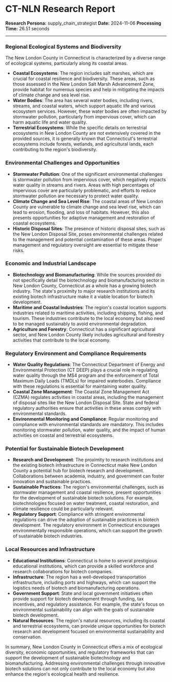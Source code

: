 # CT-NLN Research Report

**Research Persona:** supply_chain_strategist
**Date:** 2024-11-06
**Processing Time:** 26.51 seconds

---

### Regional Ecological Systems and Biodiversity

The New London County in Connecticut is characterized by a diverse range of ecological systems, particularly along its coastal areas.

- **Coastal Ecosystems**: The region includes salt marshes, which are crucial for coastal resilience and biodiversity. These areas, such as those assessed in the New London Salt Marsh Advancement Zone, provide habitat for numerous species and help in mitigating the impacts of climate change and sea level rise.
- **Water Bodies**: The area has several water bodies, including rivers, streams, and coastal waters, which support aquatic life and various ecosystem services. However, these water bodies are often impacted by stormwater pollution, particularly from impervious cover, which can harm aquatic life and water quality.
- **Terrestrial Ecosystems**: While the specific details on terrestrial ecosystems in New London County are not extensively covered in the provided sources, it is generally known that Connecticut's terrestrial ecosystems include forests, wetlands, and agricultural lands, each contributing to the region's biodiversity.

### Environmental Challenges and Opportunities

- **Stormwater Pollution**: One of the significant environmental challenges is stormwater pollution from impervious cover, which negatively impacts water quality in streams and rivers. Areas with high percentages of impervious cover are particularly problematic, and efforts to reduce stormwater pollution are necessary to protect water quality.
- **Climate Change and Sea Level Rise**: The coastal areas of New London County are vulnerable to climate change and sea level rise, which can lead to erosion, flooding, and loss of habitats. However, this also presents opportunities for adaptive management and restoration of coastal ecosystems.
- **Historic Disposal Sites**: The presence of historic disposal sites, such as the New London Disposal Site, poses environmental challenges related to the management and potential contamination of these areas. Proper management and regulatory oversight are essential to mitigate these risks.

### Economic and Industrial Landscape

- **Biotechnology and Biomanufacturing**: While the sources provided do not specifically detail the biotechnology and biomanufacturing sector in New London County, Connecticut as a whole has a growing biotech industry. The state's proximity to major research institutions and its existing biotech infrastructure make it a viable location for biotech development.
- **Maritime and Coastal Industries**: The region's coastal location supports industries related to maritime activities, including shipping, fishing, and tourism. These industries contribute to the local economy but also need to be managed sustainably to avoid environmental degradation.
- **Agriculture and Forestry**: Connecticut has a significant agricultural sector, and New London County likely includes agricultural and forestry activities that contribute to the local economy.

### Regulatory Environment and Compliance Requirements

- **Water Quality Regulations**: The Connecticut Department of Energy and Environmental Protection (CT DEEP) plays a crucial role in regulating water quality through the MS4 program and the enforcement of Total Maximum Daily Loads (TMDLs) for impaired waterbodies. Compliance with these regulations is essential for maintaining water quality.
- **Coastal Zone Management**: The Coastal Zone Management Act (CZMA) regulates activities in coastal areas, including the management of disposal sites like the New London Disposal Site. State and federal regulatory authorities ensure that activities in these areas comply with environmental standards.
- **Environmental Monitoring and Compliance**: Regular monitoring and compliance with environmental standards are mandatory. This includes monitoring stormwater pollution, water quality, and the impact of human activities on coastal and terrestrial ecosystems.

### Potential for Sustainable Biotech Development

- **Research and Development**: The proximity to research institutions and the existing biotech infrastructure in Connecticut make New London County a potential hub for biotech research and development. Collaborations between academia, industry, and government can foster innovation and sustainable practices.
- **Sustainable Practices**: The region's environmental challenges, such as stormwater management and coastal resilience, present opportunities for the development of sustainable biotech solutions. For example, biotechnologies focused on water treatment, coastal restoration, and climate resilience could be particularly relevant.
- **Regulatory Support**: Compliance with stringent environmental regulations can drive the adoption of sustainable practices in biotech development. The regulatory environment in Connecticut encourages environmentally responsible operations, which can support the growth of sustainable biotech industries.

### Local Resources and Infrastructure

- **Educational Institutions**: Connecticut is home to several prestigious educational institutions, which can provide a skilled workforce and research collaborations for biotech companies.
- **Infrastructure**: The region has a well-developed transportation infrastructure, including ports and highways, which can support the logistics needs of biotech and biomanufacturing operations.
- **Government Support**: State and local government initiatives often provide support for biotech development through funding, tax incentives, and regulatory assistance. For example, the state's focus on environmental sustainability can align with the goals of sustainable biotech development.
- **Natural Resources**: The region's natural resources, including its coastal and terrestrial ecosystems, can provide unique opportunities for biotech research and development focused on environmental sustainability and conservation.

In summary, New London County in Connecticut offers a mix of ecological diversity, economic opportunities, and regulatory frameworks that can support the development of sustainable biotechnology and biomanufacturing. Addressing environmental challenges through innovative biotech solutions can not only contribute to the local economy but also enhance the region's ecological health and resilience.